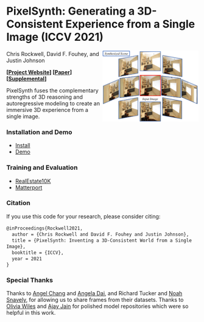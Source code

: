# PixelSynth: Generating a 3D-Consistent Experience from a Single Image (ICCV 2021)

<img src="docs/teaser.png" align="right" alt="drawing" width="50%">

Chris Rockwell, David F. Fouhey, and Justin Johnson

**[[Project Website](https://crockwell.github.io/pixelsynth/)] [[Paper](https://crockwell.github.io/pixelsynth/data/paper.pdf)] 
[[Supplemental](https://crockwell.github.io/pixelsynth/data/supp.pdf)]**


PixelSynth fuses the complementary strengths of 3D reasoning and autoregressive modeling to create an immersive 3D experience from a single image.

### Installation and Demo
- [Install](docs/INSTALL.md)
- [Demo](docs/DEMO.md)

### Training and Evaluation
- [RealEstate10K](docs/REALESTATE.md)
- [Matterport](docs/MATTERPORT.md)

### Citation
If you use this code for your research, please consider citing:
```
@inProceedings{Rockwell2021,
  author = {Chris Rockwell and David F. Fouhey and Justin Johnson},
  title = {PixelSynth: Inventing a 3D-Consistent World from a Single Image},
  booktitle = {ICCV},
  year = 2021
}
```

### Special Thanks
Thanks to <a href="https://angelxuanchang.github.io/">Angel Chang</a> and <a href="https://www.3dunderstanding.org/team.html">Angela Dai</a>, 
and Richard Tucker and <a href="https://www.cs.cornell.edu/~snavely/">Noah Snavely</a>,
for allowing us to share frames from their datasets.
Thanks to [Olivia Wiles](https://www.robots.ox.ac.uk/~ow/) and [Ajay Jain](https://www.seas.upenn.edu/~nkolot/) for polished model repositories which were so helpful in this work. 
